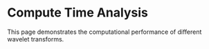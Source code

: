 # Compute Time Analysis

This page demonstrates the computational performance of different wavelet transforms.

<div class="DivExploreComputeTime">
</div>
